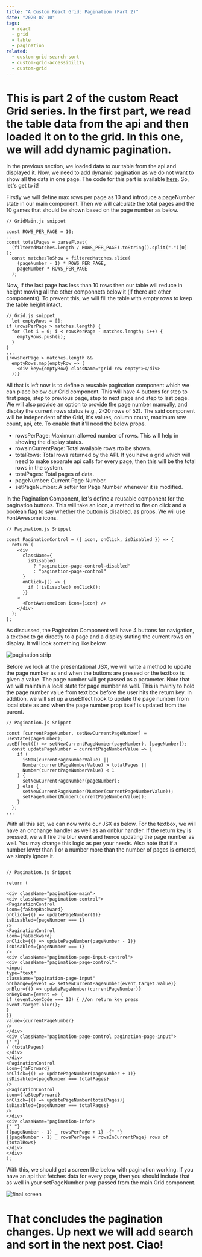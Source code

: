 ```yaml
---
title: "A Custom React Grid: Pagination (Part 2)"
date: "2020-07-10"
tags:
  - react
  - grid
  - table
  - pagination
related:
  - custom-grid-search-sort
  - custom-grid-accessibility
  - custom-grid
---
```


# This is part 2 of the custom React Grid series. In the first part, we read the table data from the api and then loaded it on to the grid. In this one, we will add dynamic pagination.

In the previous section, we loaded data to our table from the api and displayed it. Now, we need to add dynamic pagination as we do not want to show all the data in one page. The code for this part is available [here](https://github.com/sandeepap11/example-code/tree/gridseries-blog-2). So, let's get to it!

Firstly we will define max rows per page as 10 and introduce a pageNumber state in our main component. Then we will calculate the total pages and the 10 games that should be shown based on the page number as below.

```
// GridMain.js snippet

const ROWS_PER_PAGE = 10;
...
const totalPages = parseFloat(
  (filteredMatches.length / ROWS_PER_PAGE).toString().split(".")[0]
);
  const matchesToShow = filteredMatches.slice(
    (pageNumber - 1) * ROWS_PER_PAGE,
    pageNumber * ROWS_PER_PAGE
  );
```

Now, if the last page has less than 10 rows then our table will reduce in height moving all the other componnets below it (if there are other components). To prevent this, we will fill the table with empty rows to keep the table height intact.

```
// Grid.js snippet
  let emptyRows = [];
if (rowsPerPage > matches.length) {
  for (let i = 0; i < rowsPerPage - matches.length; i++) {
    emptyRows.push(i);
  }
}
...
{rowsPerPage > matches.length &&
  emptyRows.map(emptyRow => (
    <div key={emptyRow} className="grid-row-empty"></div>
  ))}
```

All that is left now is to define a reusable pagination component which we can place below our Grid component. This will have 4 buttons for step to first page, step to previous page, step to next page and step to last page. We will also provide an option to provide the page number manually, and display the current rows status (e.g., 2-20 rows of 52). The said component will be independent of the Grid, it's values, column count, maximum row count, api, etc. To enable that it'll need the below props.

- rowsPerPage: Maximum allowed number of rows. This will help in showing the display status.
- rowsInCurrentPage: Total available rows rto be shown.
- totalRows: Total rows returned by the API. If you have a grid which will need to make separate api calls for every page, then this will be the total rows in the system.
- totalPages: Total pages of data.
- pageNumber: Current Page Number.
- setPageNumber: A setter for Page Number whenever it is modified.

In the Pagination Component, let's define a reusable component for the pagination buttons. This will take an icon, a method to fire on click and a boolean flag to say whether the button is disabled, as props. We wil use FontAwesome icons.

```
// Pagination.js Snippet

const PaginationControl = ({ icon, onClick, isDisabled }) => {
  return (
    <div
      className={
        isDisabled
          ? "pagination-page-control-disabled"
          : "pagination-page-control"
      }
      onClick={() => {
        if (!isDisabled) onClick();
      }}
    >
      <FontAwesomeIcon icon={icon} />
    </div>
  );
};
```

As discussed, the Pagination Component will have 4 buttons for navigation, a textbox to go directly to a page and a display stating the current rows on display. It will look something like below.

![pagination strip](serverUrlPlaceHolder/images/reactgrid/grid-series-2-pagination-strip.png)

Before we look at the presentational JSX, we will write a method to update the page number as and when the buttons are pressed or the textbox is given a value. The page number will get passed as a parameter. Note that we will maintain a local state for page number as well. This is mainly to hold the page number value from text box before the user hits the return key. In addition, we will set up a useEffect hook to update the page number from local state as and when the page number prop itself is updated from the parent.

```
// Pagination.js Snippet

const [currentPageNumber, setNewCurrentPageNumber] = useState(pageNumber);
useEffect(() => setNewCurrentPageNumber(pageNumber), [pageNumber]);
  const updatePageNumber = currentPageNumberValue => {
    if (
      isNaN(currentPageNumberValue) ||
      Number(currentPageNumberValue) > totalPages ||
      Number(currentPageNumberValue) < 1
    ) {
      setNewCurrentPageNumber(pageNumber);
    } else {
      setNewCurrentPageNumber(Number(currentPageNumberValue));
      setPageNumber(Number(currentPageNumberValue));
    }
  };
...
```

With all this set, we can now write our JSX as below. For the textbox, we will have an onchange handler as well as an onblur handler. If the return key is pressed, we will fire the blur event and hence updating the page number as well. You may change this logic as per your needs. Also note that if a number lower than 1 or a number more than the number of pages is entered, we simply ignore it.

```

// Pagination.js Snippet

return (

<div className="pagination-main">
<div className="pagination-control">
<PaginationControl
icon={faStepBackward}
onClick={() => updatePageNumber(1)}
isDisabled={pageNumber === 1}
/>
<PaginationControl
icon={faBackward}
onClick={() => updatePageNumber(pageNumber - 1)}
isDisabled={pageNumber === 1}
/>
<div className="pagination-page-input-control">
<div className="pagination-page-control">
<input
type="text"
className="pagination-page-input"
onChange={event => setNewCurrentPageNumber(event.target.value)}
onBlur={() => updatePageNumber(currentPageNumber)}
onKeyDown={event => {
if (event.keyCode === 13) { //on return key press
event.target.blur();
}
}}
value={currentPageNumber}
/>
</div>
<div className="pagination-page-control pagination-page-input">
{" "}
/ {totalPages}
</div>
</div>
<PaginationControl
icon={faForward}
onClick={() => updatePageNumber(pageNumber + 1)}
isDisabled={pageNumber === totalPages}
/>
<PaginationControl
icon={faStepForward}
onClick={() => updatePageNumber(totalPages)}
isDisabled={pageNumber === totalPages}
/>
</div>
<div className="pagination-info">
{" "}
{(pageNumber - 1) _ rowsPerPage + 1} -{" "}
{(pageNumber - 1) _ rowsPerPage + rowsInCurrentPage} rows of {totalRows}
</div>
</div>
);

```

With this, we should get a screen like below with pagination working. If you have an api that fetches data for every page, then you should include that as well in your setPageNumber prop passed from the main Grid component.

![final screen](serverUrlPlaceHolder/images/reactgrid/grid-series-2.png)

# That concludes the pagination changes. Up next we will add search and sort in the next post. Ciao!

